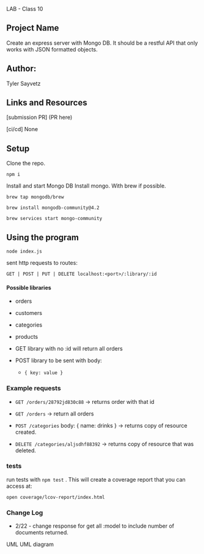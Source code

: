 LAB - Class 10
## Project Name
Create an express server with Mongo DB. It should be a restful API that only works with JSON formatted objects. 



## Author:
Tyler Sayvetz

## Links and Resources
[submission PR] (PR here)

[ci/cd] None


## Setup
Clone the repo.

`npm i`

Install and start Mongo DB Install mongo. With brew if possible.

`brew tap mongodb/brew`

`brew install mongodb-community@4.2`

`brew services start mongo-community`

## Using the program

`node index.js`

sent http requests to routes: 

`GET | POST | PUT | DELETE localhost:<port>/:library/:id`

#### Possible libraries
- orders
- customers
- categories
- products

- GET library with no :id will return all orders
- POST library to be sent with body:
  - `{ key: value }`

### Example requests

- `GET /orders/28792jd830c88` -> returns order with that id

- `GET /orders` -> return all orders

- `POST /categories` body: { name: drinks } -> returns copy of resource created.

- `DELETE /categories/aljsdhf88392` -> returns copy of resource that was deleted.


### tests

run tests with `npm test` . This will create a coverage report that you can access at:

`open coverage/lcov-report/index.html`

### Change Log
- 2/22 - change response for get all :model to include number of documents returned.



UML
UML diagram